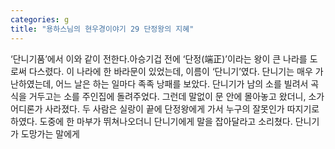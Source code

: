 ```yaml
---
categories: g
title: "용하스님의 현우경이야기 29 단정왕의 지혜"
---
```

‘단니기품’에서 이와 같이 전한다.아승기겁 전에 ‘단정(端正)’이라는 왕이 큰 나라를 도로써 다스렸다. 이 나라에 한 바라문이 있었는데, 이름이 ‘단니기’였다. 단니기는 매우 가난하였는데, 어느 날은 하는 일마다 족족 낭패를 보았다. 단니기가 남의 소를 빌려서 곡식을 거두고는 소를 주인집에 돌려주었다. 그런데 말없이 문 안에 몰아놓고 왔더니, 소가 어디론가 사라졌다. 두 사람은 실랑이 끝에 단정왕에게 가서 누구의 잘못인가 따지기로 하였다. 도중에 한 마부가 뛰쳐나오더니 단니기에게 말을 잡아달라고 소리쳤다. 단니기가 도망가는 말에게